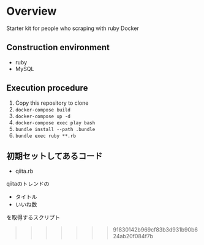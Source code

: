 # Overview
Starter kit for people who scraping with ruby ​​Docker

## Construction environment
* ruby
* MySQL

## Execution procedure
1. Copy this repository to clone
1. `docker-compose build`
1. `docker-compose up -d`
1. `docker-compose exec play bash`
1. `bundle install --path .bundle`
1. `bundle exec ruby **.rb`

## 初期セットしてあるコード
* qiita.rb

qiitaのトレンドの
* タイトル
* いいね数

を取得するスクリプト
>>>>>>> 91830142b969cf83b3d931b90b624ab20f084f7b
